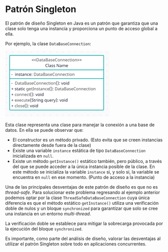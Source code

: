 # Patrón Singleton

El patrón de diseño Singleton en Java es un patrón que garantiza
que una clase solo tenga una instancia y proporciona un punto de
acceso global a ella.

Por ejemplo, la clase `DataBaseConnection`:

![Diagrama de la clase DataBaseConnection](clase-DataBaseConnection.png)

Esta clase representa una clase para manejar la conexión a una base de datos.
En ella se puede observar que:

- El constructor es un método privado. (Esto evita que se creen instancias directamente
  desde fuera de la clase)
- Existe una variable `instance` estática de tipo `DataBaseConnection` inicializada en `null`.
- Existe un método `getInstance()` estático también, pero público, a través del que se puede acceder
  a la única instancia posible de la clase. En este método se inicializa la variable `instance` si,
  y solo si, la variable se encuentra en `null` en ese momento. (Punto de acceso a la instancia)

Una de las principales desventajas de este patrón de diseño es que no es
*thread-safe*. Para solucionar este problema regresando al ejemplo anterior podemos
optar por la clase `ThreadSafeDataBaseConnection` cuya única diferencia es que
el método estático `getInstance()` utiliza una verificación doble de nulos y un
bloque `synchronized` para garantizar que solo se cree una instancia en un entorno *multi-thread*.

La verificación doble se establece para mitigar la sobrecarga provocada por la ejecución del bloque `synchronized`.

Es importante, como parte del análisis de diseño, valorar las desventajas al utilizar el patrón Singleton
sobre todo en aplicaciones concurrentes.